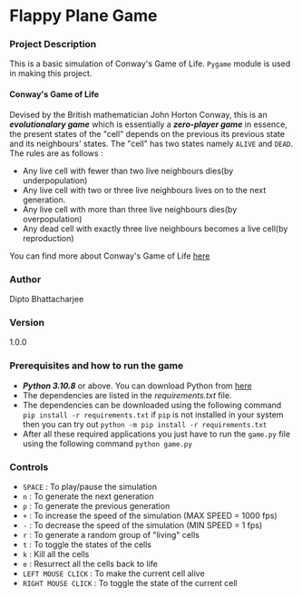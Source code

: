 # Flappy Plane Game

### Project Description

This is a basic simulation of Conway's Game of Life. `Pygame` module is used in making this project. 

#### Conway's Game of Life

Devised by the British mathematician John Horton Conway, this is an ___evolutionalary game___ which is essentially a ___zero-player game___ in essence, the present states of the "cell" depends on the previous its previous state and its neighbours' states. The "cell" has two states namely ```ALIVE``` and ```DEAD```. The rules are as follows :

- Any live cell with fewer than two live neighbours dies(by underpopulation)
- Any live cell with two or three live neighbours lives on to the next generation.
- Any live cell with more than three live neighbours dies(by overpopulation)
- Any dead cell with exactly three live neighbours becomes a live cell(by reproduction)

You can find more about Conway's Game of Life [here](https://en.wikipedia.org/wiki/Conway%27s_Game_of_Life)

### Author

Dipto Bhattacharjee

### Version

1.0.0

### Prerequisites and how to run the game

- ***Python 3.10.8*** or above. You can download Python from [here](https://www.python.org/)
- The dependencies are listed in the _requirements.txt_ file.
- The dependencies can be downloaded using the following command `pip install -r requirements.txt` if `pip` is not installed in your system then you can try out `python -m pip install -r requirements.txt`
- After all these required applications you just have to run the `game.py` file using the following command `python game.py`

### Controls

- ```SPACE``` : To play/pause the simulation
- ```n``` : To generate the next generation
- ```p``` : To generate the previous generation
- ```+``` : To increase the speed of the simulation (MAX SPEED = 1000 fps)
- ```-``` : To decrease the speed of the simulation (MIN SPEED = 1 fps)
- ```r``` : To generate a random group of "living" cells
- ```t``` : To toggle the states of the cells
- ```k``` : Kill all the cells
- ```e``` : Resurrect all the cells back to life
- ```LEFT MOUSE CLICK``` : To make the current cell alive
- ```RIGHT MOUSE CLICK``` : To toggle the state of the current cell